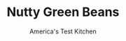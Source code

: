 ---
layout: ../../layouts/MarkdownPostLayout.astro
title: Nutty Green Beans
author: America's Test Kitchen
pubDate: 2023-03-15
description: "Green beans again? Red onions, walnuts, and a hot vinaigrette are an easy way to improve this tired side dish."
image_url: https://res.cloudinary.com/hksqkdlah/image/upload/ar_1:1,c_fill,dpr_2.0,f_auto,fl_lossy.progressive.strip_profile,g_faces:auto,q_auto:low,w_344/4155_sfs-30m-greenbeans-small-315472
tags: ["Side Dishes","Vegetables","Thanksgiving","30-Minute Suppers"]
calories: 697
protein: 4
carbohydrates: 14
fats: 
fiber: 4
ingredients: ["1/2 cup, red wine vinegar","1 tablespoon, sugar",", Table salt","1/2 , medium red onion, sliced thin","1/2 cup, walnuts, roughly chopped","1 pound, green beans, ends snapped off","2 teaspoons, extra-virgin olive oil","1 tablespoon, minced fresh tarragon",", Ground black pepper"]
serves: 4
time: ""
instructions: ["Bring vinegar, sugar, and 1/4 teaspoon salt to boil in small saucepan over high heat. Add onion and return mixture to boil. Immediately remove pan from heat and transfer mixture to small bowl to cool.","Toast walnuts in small skillet over medium heat until golden and fragrant, about 5 minutes. Transfer to plate.","Meanwhile, bring 2 1/2 quarts water to boil in large saucepan. Add beans and 1 teaspoon salt and cook until tender, about 5 minutes. Drain beans and transfer to large serving bowl. Strain onions through sieve and discard liquid. Add onions, walnuts, oil, and tarragon to bowl with beans and toss well. Season with salt and pepper to taste. Serve."]
nutrition: ["351 mg Potassium","100 mg Phosphorus","69 mg Calcium","2 mg Iron","56 mg Magnesium","398 mg Sodium","12 g Fat","1 mg Niacin (B3)","2 g Monounsaturated","7 g Polyunsaturated","14 mg Vitamin C","1 g Saturated","4 g Fiber","54 µg Folate (food)","7 g Sugars","18 µg Vitamin K","137 g Water","14 g Carbs","54 µg Folate equivalent (total)","4 g Protein","41 µg Vitamin A","174 kcal Energy","3 g Sugars, added","697 calories"]
notes: "Marinating the onions in the hot vinaigrette mellows their flavor. These beans pair nicely with our Turkey Cutlets with Cherry Sauce."
---